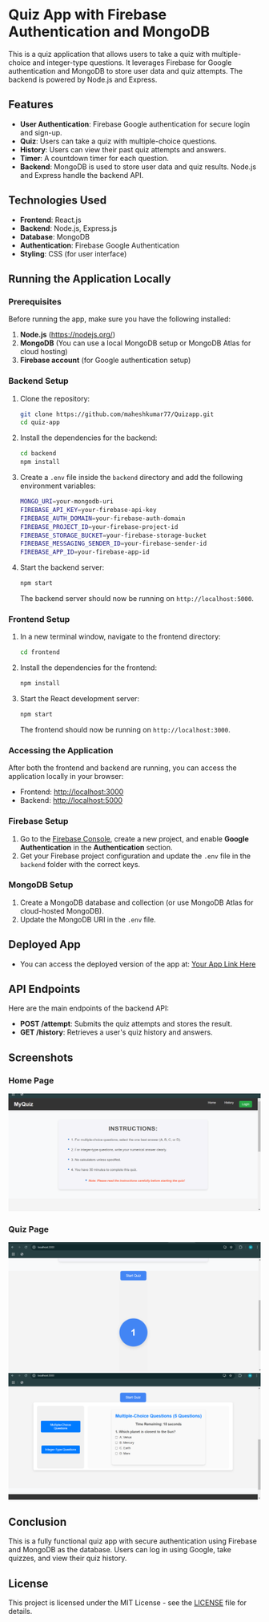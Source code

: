 # Quiz App with Firebase Authentication and MongoDB

This is a quiz application that allows users to take a quiz with multiple-choice and integer-type questions. It leverages Firebase for Google authentication and MongoDB to store user data and quiz attempts. The backend is powered by Node.js and Express.

## Features

- **User Authentication**: Firebase Google authentication for secure login and sign-up.
- **Quiz**: Users can take a quiz with multiple-choice questions.
- **History**: Users can view their past quiz attempts and answers.
- **Timer**: A countdown timer for each question.
- **Backend**: MongoDB is used to store user data and quiz results. Node.js and Express handle the backend API.

## Technologies Used

- **Frontend**: React.js
- **Backend**: Node.js, Express.js
- **Database**: MongoDB
- **Authentication**: Firebase Google Authentication
- **Styling**: CSS (for user interface)

## Running the Application Locally

### Prerequisites

Before running the app, make sure you have the following installed:

1. **Node.js** (https://nodejs.org/)
2. **MongoDB** (You can use a local MongoDB setup or MongoDB Atlas for cloud hosting)
3. **Firebase account** (for Google authentication setup)

### Backend Setup

1. Clone the repository:

    ```bash
    git clone https://github.com/maheshkumar77/Quizapp.git
    cd quiz-app
    ```

2. Install the dependencies for the backend:

    ```bash
    cd backend
    npm install
    ```

3. Create a `.env` file inside the `backend` directory and add the following environment variables:

    ```bash
    MONGO_URI=your-mongodb-uri
    FIREBASE_API_KEY=your-firebase-api-key
    FIREBASE_AUTH_DOMAIN=your-firebase-auth-domain
    FIREBASE_PROJECT_ID=your-firebase-project-id
    FIREBASE_STORAGE_BUCKET=your-firebase-storage-bucket
    FIREBASE_MESSAGING_SENDER_ID=your-firebase-sender-id
    FIREBASE_APP_ID=your-firebase-app-id
    ```

4. Start the backend server:

    ```bash
    npm start
    ```

    The backend server should now be running on `http://localhost:5000`.

### Frontend Setup

1. In a new terminal window, navigate to the frontend directory:

    ```bash
    cd frontend
    ```

2. Install the dependencies for the frontend:

    ```bash
    npm install
    ```

3. Start the React development server:

    ```bash
    npm start
    ```

    The frontend should now be running on `http://localhost:3000`.

### Accessing the Application

After both the frontend and backend are running, you can access the application locally in your browser:

- Frontend: [http://localhost:3000](http://localhost:3000)
- Backend: [http://localhost:5000](http://localhost:5000)

### Firebase Setup

1. Go to the [Firebase Console](https://console.firebase.google.com/), create a new project, and enable **Google Authentication** in the **Authentication** section.
2. Get your Firebase project configuration and update the `.env` file in the `backend` folder with the correct keys.

### MongoDB Setup

1. Create a MongoDB database and collection (or use MongoDB Atlas for cloud-hosted MongoDB).
2. Update the MongoDB URI in the `.env` file.

## Deployed App

- You can access the deployed version of the app at: [Your App Link Here](https://vermillion-cupcake-ead9e8.netlify.app/)

## API Endpoints

Here are the main endpoints of the backend API:


- **POST /attempt**: Submits the quiz attempts and stores the result.
- **GET /history**: Retrieves a user's quiz history and answers.

## Screenshots

### Home Page

![Home Page](./public/image/quiz1.png)

### Quiz Page

![Quiz Page](./public/image/quiz3.png)
![Quiz Page](./public/image/quiz01.png)


## Conclusion

This is a fully functional quiz app with secure authentication using Firebase and MongoDB as the database. Users can log in using Google, take quizzes, and view their quiz history.

## License

This project is licensed under the MIT License - see the [LICENSE](LICENSE) file for details.
